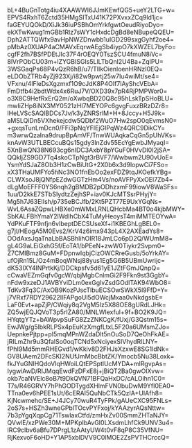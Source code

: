bL+4BuGnTotg4iu4XAAWWI6JJmKEwfQG5+ueY2LTG+w=
EPVS4RxhT6Zctd35HMgSITxU41K72PXvxxZCq9ld1jc=
faGEYUQOkD/XiJk36iuPSBhOmYrkfgwtOeudRiyoDyo=
ekXTwKwug1mGBb1Rlz7sWY1cHxdcDgBd8eNBupeQQEU=
Dph2ATTQWfx9avHpNWZDnwbb1uIGD299sxgGyhf2oe4=
pMbAz0XUAP4aCMAVxEqrwAEgSb4iypO7kXWZEL7byFo=
cgfF2fh7BSfPDEtJIc37F4rOEQY0TszSCU4fmuN8iVc=
8lVrPObCU03m+lZYGBISGIs5LlLTbQnl2U4Ba+ZqIPU=
3WSGaqPs68P4vQzR6hB/u7/TIlkOienloenHRNzI0EQ=
eLDObZTRb4yZj923Xj/i82w9pwtj25w7Iu4wiMt/se4=
VFxnu/4lFleDsXgzmxf1O9cJdK8P4OIf7lAyShcVEbA=
FmDtfb4i2bdtWdx4x6RuJ7V/OXD39x7pR4RjPMPWor0=
o3X8C9HefRxErQ2m/oXwbqBD20Q8c95hLskTpSHoBLU=
mwIiZHp8iNX3MY0521zHI7MEYOPc6gvgFuxzBRzDZr8=
lHeLVScSAQlBDCs7Jv/k3yZNRSrlM+H+8Jccy+H5J9k=
aMSLQiDn5VXhekejcdw5QDbf2WuO7Hw2spO0qEvmsN0=
+gxqsTunLmDcn0/FFi3pNqYFlEjGIPqWz4QRC9DikCY=
m3wrwQzaIna9drupBpAmVF/TnwWUAqkaCqGn5pUhVKs=
knAvW3UTLBECcuBQs15gdy3lnZdv55EcYgEwbJMyaqI=
5XnBwQN38N693cg6nIDC3AxbY8pYGuF0HVvDI0I2jSA=
QQkljZS9GD7Tq4skoCTpNgt3rBVF7/Wwbwm2U90vUoE=
YsmYdSJaZ8Ob3H1zCwBiUtG+2X0b6x3d9lopwCi7FSo=
xX3THaUMFYo5hNc3NO1fnEbOo2exFDZ9tqJKOefkYBg=
CLWXsoJ8jQNfpEZdwGGTzHm4Vs/noAVFPyXxOEl7Zb4=
dLgMoEFFF0YS6nqh2gBMDB2pODhzxmF99iowV8WaSFs=
1uu/D2kkE7STbSIydtzZejhSP+iav0KJcMTSsrPHyjY=
Mg5h7J63EIIsh/p735eBCJfb/2Kt5PZT77E9UxYGqNs=
WvL6AsaZQpwLHBXe0mWMxLRNLQHcbMa4BT0o4kjbMWY=
SbKALFBhYmaY2lWdIhCbX4TuMyHeoysT4miMMTEOYwA=
YdPKuFTF9nfjn6vIbeptDECSUseXf+i1KBEGhLgBEL0=
g7jl/HEogA5M0Evs2/KrV4z6imx943pL4X2AXEadYs8=
OOdAxsJqaTnaLbBASBhlihOIR18JmLCo6pD2Q/WUmM8=
gL4G9aLEiGxhG5f/EoTA1/bPEeN+zwW0Tiykr2Svpm0=
Z7CMIBmz8GuM+FDpnwIqbjCizOWCRreGusb/5oYrkAY=
ufOjRn15L/Oz4mBoqWNsj88yus1Eg5G6B5UBmUwrijc=
dK53IXY4lNPrtkKj/DDCkpsfv5d61yE1JZtFGmJQnpQ=
cCwaVEZmGqfv0gcW/qbjMgbCnlmGi2F9Fkn9st3GgbY=
nFdw9xzeDJ1AVBYviDLm0exGglvZsdGOdlTAK94WbO8=
TdKv3Fq3C/AxOB9KozPJscTlbuECSOwSWkX5l9FfD+Y=
j7VRxf7RDY29622IlFAPgoUl5dOWcjMxaa0vNkdgsbE=
LaF0Evt+apZjP/CWqiy8q2VgM5Iz5X88OE8gURdLJHk=
ZQ5wjEQJQVoT3p5rIZA80/MNLWlexful+9f+BO2K9JQ=
HYqtgYTz+bAWpvpSuFG8ZzZNKCgK/fUxj/G3Qstm15s=
EwJWg/g5lbkRLPSx4pEuKzXmgfLtxL5F20a6UMsmZJo=
UepnkePjtpp+pI5mqMPnWZdaDlt5nOuSoD7QeOhFkAE=
jRILmZhr9u3QfalSo0oqTCNd5xNciyexSIVhydRlLNY=
fPhI9Md5mmRHEGvd1/wKkiv8D2FHJsXzxwE8SG1ldNk=
GV8UAem2DFcSKI2NUfJmMbcBbtZK/Ymocb5Nu38Loxk=
fkJYuGNIHQdoVIqHWoiLQtEPSptlUcMYDA+mIRgvpAs=
IygwiAwD/RlJMqqEwdFzDFxE8j+jBiQT2Ba0gwOlXvw=
okb7caNVElc8oB7t9DkQVN71BFQaHxDC/cALOihn1C0=
T7s/R46GRVY7hPhGODTygdXHlmFVN0buDwM9YfI0EA0=
TTna0ev6hPEE1sUt/6cERAI5QuNbCTk5QzIA+UIAfh8=
KjNcwmehc/SE+J4JCy70wuR4TyFPk/gAUeCXC95FNLs=
2oS7s+HSZh3wneGPblTOcvPYFxoj/kYAAzyrAQsNttw=
7b3pYgqXqpCg71TswlaxCtfd/zmHxZv00SmmZHTaNJY=
QVwlE/xzPWe30M+MPKpIbAvGI0LXsdmLhfCk9UNV3u4=
lRC9clbv6aBfu7DPrgL1zAAtyUW4t0vF8qP8C35VfNU=
RjKexvoF6oHD+Y1AP5xblDVV9C0lMOE2ZsPVTHCrccQ=
